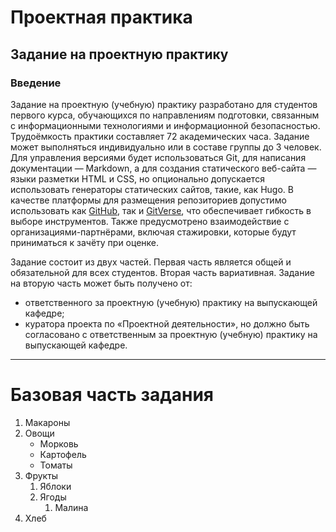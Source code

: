 # Проектная практика
<h2>Задание на проектную практику</h2>
<h3>Введение</h3>
Задание на проектную (учебную) практику разработано для студентов первого курса, обучающихся по направлениям подготовки, связанным с информационными технологиями и информационной безопасностью. Трудоёмкость практики составляет 72 академических часа. Задание может выполняться индивидуально или в составе группы до 3 человек. Для управления версиями будет использоваться Git, для написания документации — Markdown, а для создания статического веб-сайта — языки разметки HTML и CSS, но опционально допускается использовать генераторы статических сайтов, такие, как Hugo. В качестве платформы для размещения репозиториев допустимо использовать как <a href="https://github.com/">GitHub</a>, так и <a href="https://gitverse.ru/home/">GitVerse</a>, что обеспечивает гибкость в выборе инструментов. Также предусмотрено взаимодействие с организациями-партнёрами, включая стажировки, которые будут приниматься к зачёту при оценке.

Задание состоит из двух частей. Первая часть является общей и обязательной для всех студентов. Вторая часть вариативная. Задание на вторую часть может быть получено от:
<ul>
    <li>ответственного за проектную (учебную) практику на выпускающей кафедре;</li>
    <li>куратора проекта по «Проектной деятельности», но должно быть согласовано с ответственным за проектную (учебную) практику на выпускающей кафедре.</li>
</ul>
<hr>
<h1>Базовая часть задания</h1>
<ol>
            <li>Макароны</li>
            <li>Овощи
                <ul>
                    <li>Морковь</li>
                    <li>Картофель</li>
                    <li>Томаты</li>
                </ul>
            </li>
            <li>Фрукты
                <ol>
                    <li>Яблоки</li>
                    <li>Ягоды
                        <ol>
                            <li>Малина</li>
                        </ol>
                    </li>
                </ol>
            </li>
            <li>Хлеб</li>
</ol>
